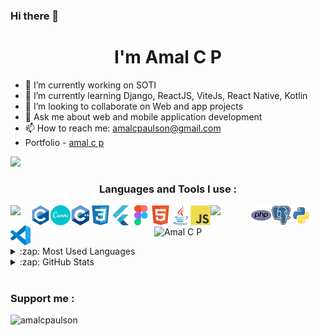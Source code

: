 ### Hi there 👋

<h1 align="center">I'm Amal C P</h1>

- 🔭 I’m currently working on SOTI
- 🌱 I’m currently learning Django, ReactJS, ViteJs, React Native, Kotlin
- 👯 I’m looking to collaborate on Web and app projects
- 💬 Ask me about web and mobile application development 
- 📫 How to reach me: amalcpaulson@gmail.com
- Portfolio - <a href="https://amalcp.com">amal c p </a>

<img src="https://visitor-badge.laobi.icu/badge?page_id=amalcpaulson"/></p>

<h3 align="center">Languages and Tools I use :</h3>
<img align="left" width="32px"  src="https://raw.githubusercontent.com/rmolinamir/typescript-cheatsheet/master/TypeScript.png" />
<img align="left" width="32px"  src="https://raw.githubusercontent.com/devicons/devicon/master/icons/c/c-original.svg" />
<img align="left" width="32px"  src="https://raw.githubusercontent.com/devicons/devicon/master/icons/canva/canva-original.svg" />
<img align="left" width="32px"  src="https://raw.githubusercontent.com/devicons/devicon/master/icons/cplusplus/cplusplus-original.svg" />
<img align="left" width="32px"  src="https://raw.githubusercontent.com/devicons/devicon/master/icons/css3/css3-original.svg" />
<img align="left" width="32px"  src="https://raw.githubusercontent.com/devicons/devicon/master/icons/flutter/flutter-original.svg" />
<img align="left" width="32px"  src="https://raw.githubusercontent.com/devicons/devicon/master/icons/figma/figma-original.svg" />
<img align="left" width="32px"  src="https://raw.githubusercontent.com/devicons/devicon/master/icons/html5/html5-original.svg" />
<img align="left" width="32px"  src="https://raw.githubusercontent.com/devicons/devicon/master/icons/java/java-original.svg" />
<img align="left" width="32px"  src="https://raw.githubusercontent.com/devicons/devicon/master/icons/javascript/javascript-original.svg" />
<img align="left" width="65px"  src="https://www.logo.wine/a/logo/MySQL/MySQL-Logo.wine.svg" />
<img align="left" width="32px"  src="https://raw.githubusercontent.com/devicons/devicon/master/icons/php/php-original.svg" />
<img align="left" width="32px"  src="https://raw.githubusercontent.com/devicons/devicon/master/icons/postgresql/postgresql-original.svg" />
<img align="left" width="32px"  src="https://raw.githubusercontent.com/devicons/devicon/master/icons/python/python-original.svg" />
<img align="left" width="32px"  src="https://raw.githubusercontent.com/devicons/devicon/master/icons/vscode/vscode-original.svg" />



<br />



<p align="center"> <img align="center" src="https://github-readme-streak-stats.herokuapp.com/?user=amalcpaulson&" alt="Amal C P" /></p>
<details>
  <summary>:zap: Most Used Languages</summary>
<img align="left" alt="Anna's GitHub Top Languages" src="https://github-readme-stats.vercel.app/api/top-langs/?username=amalcpaulson" />
</details>

<details>
  <summary>:zap: GitHub Stats</summary>
<div align="center"><img src="https://github-readme-stats.vercel.app/api?username=amalcpaulson&show_icons=true&count_private=true&hide_border=true" align="center" /></div>  
</details>

<br />
<h3 align="left">Support me :</h3>
<p><a href="https://www.buymeacoffee.com/amalcp"> <img align="left" src="https://cdn.buymeacoffee.com/buttons/v2/default-yellow.png" height="50" width="210" alt="amalcpaulson" /></a></p>




